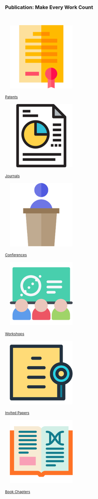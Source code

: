 <div class="block-title"><h3>Publication: Make Every Work Count</h3></div>
<br>

<div class="row row-cols-auto g-3 justify-content-center">
    <div class="col mt-3">
     <div class="card" style="width: 13rem;">
        <img src="./img/patents.svg" class="card-img-top" alt="patents" style="padding: 1rem;" title="Patents">
        <div class="card-body text-center">
            <a href="sections/patents.html" class="btn btn-primary ajax-page-load" style="font-size: .85em;">Patents</a>
        </div>
    </div>
    </div>
    <div class="col mt-3">
      <div class="card" style="width: 13rem;">
        <img src="./img/journals.svg" class="card-img-top" alt="journal" style="padding: 1rem;" title="Journals">
        <div class="card-body text-center">
            <a href="sections/journals.html" class="btn btn-primary ajax-page-load" style="font-size: .85em;">Journals</a>
        </div>
        </div>
    </div>
    <div class="col mt-3">
      <div class="card" style="width: 13rem;">
        <img src="./img/conferences.svg" class="card-img-top" alt="conferences" style="padding: 1rem;" title="Conferences">
        <div class="card-body text-center">
            <a href="sections/conferences.html" class="btn btn-primary ajax-page-load" style="font-size: .85em;">Conferences</a>
        </div>
        </div>
    </div>
    <div class="col mt-3">
     <div class="card" style="width: 13rem;">
        <img src="./img/workshops.svg" class="card-img-top" alt="workshops" style="padding: 1rem;" title="Workshops">
        <div class="card-body text-center">
            <a href="sections/workshops.html" class="btn btn-primary ajax-page-load" style="font-size: .85em;">Workshops</a>
        </div>
        </div>
    </div>
    <div class="col mt-3">
      <div class="card" style="width: 13rem;">
        <img src="./img/invited-papers.svg" class="card-img-top" alt="invited papers" style="padding: 1rem;" title="Invited Papers">
        <div class="card-body text-center">
            <a href="sections/invitedpapers.html" class="btn btn-primary ajax-page-load" style="font-size: .85em;">Invited Papers</a>
        </div>
        </div>
    </div>
    <div class="col mt-3">
      <div class="card" style="width: 13rem;">
        <img src="./img/books.svg" class="card-img-top" alt="books" style="padding: 1rem;" title="Books and Book Chapters">
        <div class="card-body text-center">
            <a href="sections/bookchapters.html" class="btn btn-primary ajax-page-load" style="font-size: .85em;">Book Chapters</a>
        </div>
        </div>
    </div>
  </div>